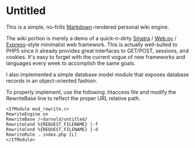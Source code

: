 Untitled
========

This is a simple, no-frills [Markdown](http://daringfireball.net/projects/markdown)-rendered personal wiki engine.

The wiki portion is merely a demo of a quick-n-dirty [Sinatra](http://www.sinatrarb.com) / [Web.py](http://webpy.org) / [Express](http://expressjs.com/)-style
minimalist web framework. This is actually well-suited to PHP5 since it already
provides great interfaces to GET/POST, sessions, and cookies. It's easy to
forget with the current vogue of new frameworks and languages every week to
accomplish the same goals.

I also implemented a simple database model module that exposes database records
in an object-oriented fashion.

To properly implement, use the following .htaccess file and modify the
RewriteBase line to reflect the proper URL relative path.

    <IfModule mod_rewrite.c>
    RewriteEngine on
    RewriteBase /~darnold/untitled/
    RewriteCond %{REQUEST_FILENAME} |-f
    RewriteCond %{REQUEST_FILENAME} |-d
    RewriteRule . index.php [L]
    </IfModule>